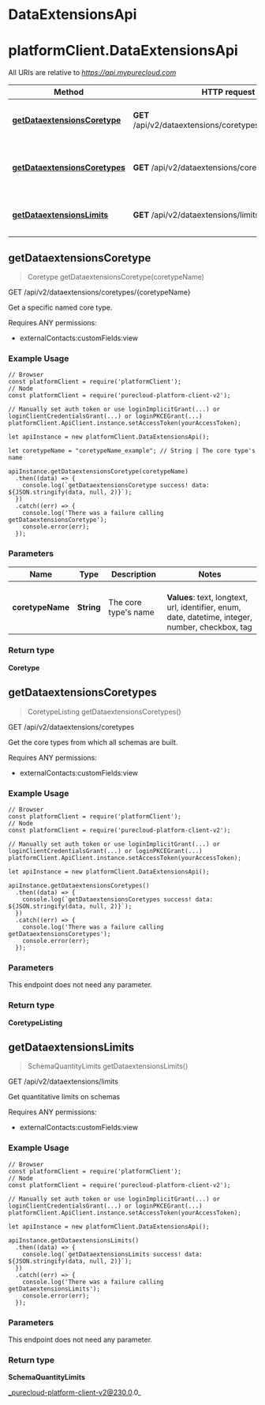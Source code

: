# DataExtensionsApi

# platformClient.DataExtensionsApi

All URIs are relative to *https://api.mypurecloud.com*

| Method | HTTP request | Description |
| ------------- | ------------- | ------------- |
[**getDataextensionsCoretype**](DataExtensionsApi#getDataextensionsCoretype) | **GET** /api/v2/dataextensions/coretypes/{coretypeName} | Get a specific named core type.
[**getDataextensionsCoretypes**](DataExtensionsApi#getDataextensionsCoretypes) | **GET** /api/v2/dataextensions/coretypes | Get the core types from which all schemas are built.
[**getDataextensionsLimits**](DataExtensionsApi#getDataextensionsLimits) | **GET** /api/v2/dataextensions/limits | Get quantitative limits on schemas



## getDataextensionsCoretype

> Coretype getDataextensionsCoretype(coretypeName)


GET /api/v2/dataextensions/coretypes/{coretypeName}

Get a specific named core type.

Requires ANY permissions:

* externalContacts:customFields:view

### Example Usage

```{"language":"javascript"}
// Browser
const platformClient = require('platformClient');
// Node
const platformClient = require('purecloud-platform-client-v2');

// Manually set auth token or use loginImplicitGrant(...) or loginClientCredentialsGrant(...) or loginPKCEGrant(...)
platformClient.ApiClient.instance.setAccessToken(yourAccessToken);

let apiInstance = new platformClient.DataExtensionsApi();

let coretypeName = "coretypeName_example"; // String | The core type's name

apiInstance.getDataextensionsCoretype(coretypeName)
  .then((data) => {
    console.log(`getDataextensionsCoretype success! data: ${JSON.stringify(data, null, 2)}`);
  })
  .catch((err) => {
    console.log('There was a failure calling getDataextensionsCoretype');
    console.error(err);
  });
```

### Parameters


| Name | Type | Description  | Notes |
| ------------- | ------------- | ------------- | ------------- |
 **coretypeName** | **String** | The core type's name | <br />**Values**: text, longtext, url, identifier, enum, date, datetime, integer, number, checkbox, tag |

### Return type

**Coretype**


## getDataextensionsCoretypes

> CoretypeListing getDataextensionsCoretypes()


GET /api/v2/dataextensions/coretypes

Get the core types from which all schemas are built.

Requires ANY permissions:

* externalContacts:customFields:view

### Example Usage

```{"language":"javascript"}
// Browser
const platformClient = require('platformClient');
// Node
const platformClient = require('purecloud-platform-client-v2');

// Manually set auth token or use loginImplicitGrant(...) or loginClientCredentialsGrant(...) or loginPKCEGrant(...)
platformClient.ApiClient.instance.setAccessToken(yourAccessToken);

let apiInstance = new platformClient.DataExtensionsApi();

apiInstance.getDataextensionsCoretypes()
  .then((data) => {
    console.log(`getDataextensionsCoretypes success! data: ${JSON.stringify(data, null, 2)}`);
  })
  .catch((err) => {
    console.log('There was a failure calling getDataextensionsCoretypes');
    console.error(err);
  });
```

### Parameters

This endpoint does not need any parameter.

### Return type

**CoretypeListing**


## getDataextensionsLimits

> SchemaQuantityLimits getDataextensionsLimits()


GET /api/v2/dataextensions/limits

Get quantitative limits on schemas

Requires ANY permissions:

* externalContacts:customFields:view

### Example Usage

```{"language":"javascript"}
// Browser
const platformClient = require('platformClient');
// Node
const platformClient = require('purecloud-platform-client-v2');

// Manually set auth token or use loginImplicitGrant(...) or loginClientCredentialsGrant(...) or loginPKCEGrant(...)
platformClient.ApiClient.instance.setAccessToken(yourAccessToken);

let apiInstance = new platformClient.DataExtensionsApi();

apiInstance.getDataextensionsLimits()
  .then((data) => {
    console.log(`getDataextensionsLimits success! data: ${JSON.stringify(data, null, 2)}`);
  })
  .catch((err) => {
    console.log('There was a failure calling getDataextensionsLimits');
    console.error(err);
  });
```

### Parameters

This endpoint does not need any parameter.

### Return type

**SchemaQuantityLimits**


_purecloud-platform-client-v2@230.0.0_
